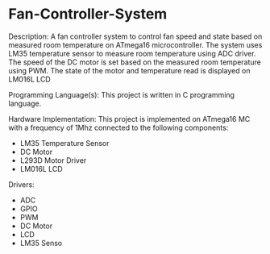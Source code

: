 # Fan-Controller-System
Description:
A fan controller system to control fan speed and state based on measured room temperature on 
ATmega16 microcontroller.
The system uses LM35 temperature sensor to measure room temperature using ADC driver.
The speed of the DC motor is set based on the measured room temperature using PWM.
The state of the motor and temperature read is displayed on LM016L LCD

Programming Language(s):
This project is written in C programming language.

Hardware Implementation:
This project is implemented on ATmega16 MC with a frequency of 1Mhz connected to the 
following components:
  - LM35 Temperature Sensor
  - DC Motor
  - L293D Motor Driver
  - LM016L LCD

Drivers:
  - ADC
  - GPIO
  - PWM
  - DC Motor
  - LCD
  - LM35 Senso
